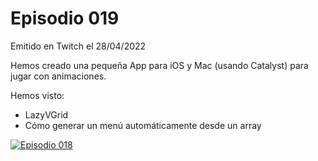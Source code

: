 # Episodio 019

Emitido en Twitch el 28/04/2022 

Hemos creado una pequeña App para iOS y Mac (usando Catalyst) para jugar con animaciones.

Hemos visto: 
- LazyVGrid
- Cómo generar un menú automáticamente desde un array

[![Episodio 018](http://img.youtube.com/vi/SG1fzKWA5-g/0.jpg)](https://youtu.be/SG1fzKWA5-g )
